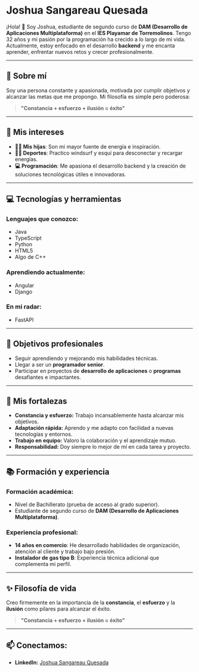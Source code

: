 # **Joshua Sangareau Quesada**

¡Hola! 👋 Soy Joshua, estudiante de segundo curso de **DAM (Desarrollo de Aplicaciones Multiplataforma)** en el **IES Playamar de Torremolinos**. Tengo 32 años y mi pasión por la programación ha crecido a lo largo de mi vida. Actualmente, estoy enfocado en el desarrollo **backend** y me encanta aprender, enfrentar nuevos retos y crecer profesionalmente.

---

## 🌟 Sobre mí
Soy una persona constante y apasionada, motivada por cumplir objetivos y alcanzar las metas que me propongo. Mi filosofía es simple pero poderosa:

> **"Constancia + esfuerzo + ilusión = éxito"**

---

## 🎯 Mis intereses
- **👨‍👧 Mis hijas**: Son mi mayor fuente de energía e inspiración.
- **🏄‍♂️ Deportes**: Practico windsurf y esquí para desconectar y recargar energías.
- **💻 Programación**: Me apasiona el desarrollo backend y la creación de soluciones tecnológicas útiles e innovadoras.

---

## 💻 Tecnologías y herramientas
### Lenguajes que conozco:
- Java
- TypeScript
- Python
- HTML5
- Algo de C++

### Aprendiendo actualmente:
- Angular
- Django

### En mi radar:
- FastAPI

---

## 🚀 Objetivos profesionales
- Seguir aprendiendo y mejorando mis habilidades técnicas.
- Llegar a ser un **programador senior**.
- Participar en proyectos de **desarrollo de aplicaciones** o **programas** desafiantes e impactantes.

---

## 💪 Mis fortalezas
- **Constancia y esfuerzo:** Trabajo incansablemente hasta alcanzar mis objetivos.
- **Adaptación rápida:** Aprendo y me adapto con facilidad a nuevas tecnologías y entornos.
- **Trabajo en equipo:** Valoro la colaboración y el aprendizaje mutuo.
- **Responsabilidad:** Doy siempre lo mejor de mí en cada tarea y proyecto.

---

## 📚 Formación y experiencia
### Formación académica:
- Nivel de Bachillerato (prueba de acceso al grado superior).
- Estudiante de segundo curso de **DAM (Desarrollo de Aplicaciones Multiplataforma)**.

### Experiencia profesional:
- **14 años en comercio**: He desarrollado habilidades de organización, atención al cliente y trabajo bajo presión.
- **Instalador de gas tipo B**: Experiencia técnica adicional que complementa mi perfil.

---

## ✨ Filosofía de vida
Creo firmemente en la importancia de la **constancia**, el **esfuerzo** y la **ilusión** como pilares para alcanzar el éxito.

> **"Constancia + esfuerzo + ilusión = éxito"**

---

## :mailbox: Conectamos: 
- **LinkedIn:** [Joshua Sangareau Quesada](https://www.linkedin.com/in/joshua-sangareau-quesada/)
